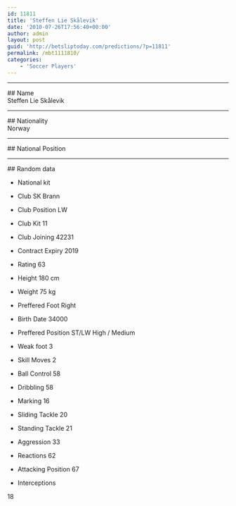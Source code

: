 ```yaml
---
id: 11811
title: 'Steffen Lie Skålevik'
date: '2010-07-26T17:56:40+00:00'
author: admin
layout: post
guid: 'http://betsliptoday.com/predictions/?p=11811'
permalink: /mbt1111810/
categories:
    - 'Soccer Players'
---
```


- - - - - -

\## Name  
 Steffen Lie Skålevik

- - - - - -

\## Nationality  
 Norway

- - - - - -

\## National Position

- - - - - -

\## Random data

- National kit
- Club
 SK Brann

- Club Position
 LW

- Club Kit
 11

- Club Joining
 42231

- Contract Expiry
 2019

- Rating
 63

- Height
 180 cm

- Weight
 75 kg

- Preffered Foot
 Right

- Birth Date
 34000

- Preffered Position
 ST/LW High / Medium

- Weak foot
 3

- Skill Moves
 2

- Ball Control
 58

- Dribbling
 58

- Marking
 16

- Sliding Tackle
 20

- Standing Tackle
 21

- Aggression
 33

- Reactions
 62

- Attacking Position
 67

- Interceptions

 18